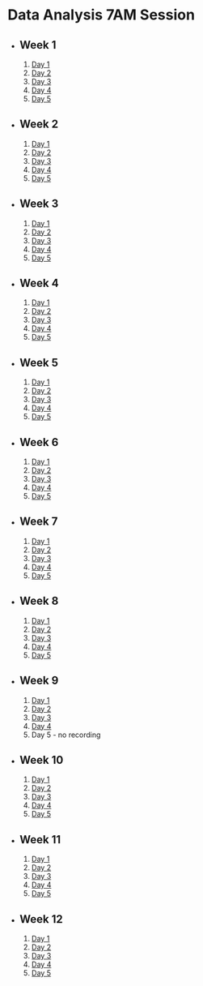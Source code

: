# Data Analysis 7AM Session

- ## Week 1

  1.  [Day 1](https://web.facebook.com/iCodeguru/videos/1021133302279714)
  2.  [Day 2](https://www.facebook.com/iCodeguru/videos/2507327502779773)
  3.  [Day 3](https://www.facebook.com/watch/live/?ref=watch_permalink&v=896836132173299)
  4.  [Day 4](https://www.facebook.com/iCodeguru/videos/905630147536192)
  5.  [Day 5](https://www.facebook.com/iCodeguru/videos/1550043255839595)

- ## Week 2

  1.  [Day 1](https://www.facebook.com/iCodeguru/videos/7473341079345722)
  2.  [Day 2](https://www.facebook.com/iCodeguru/videos/1085362929264578)
  3.  [Day 3](https://www.facebook.com/iCodeguru/videos/974793610740099)
  4.  [Day 4](https://www.facebook.com/iCodeguru/videos/227069137112948)
  5.  [Day 5](https://www.facebook.com/iCodeguru/videos/244762031976720)

- ## Week 3

  1.  [Day 1](https://www.facebook.com/iCodeguru/videos/382487504257550)
  2.  [Day 2](https://www.facebook.com/iCodeguru/videos/1544866429604720)
  3.  [Day 3](https://www.facebook.com/iCodeguru/videos/397974156021701)
  4.  [Day 4](https://www.facebook.com/iCodeguru/videos/897143462047670)
  5.  [Day 5](https://web.facebook.com/iCodeguru/videos/726222996141126)

- ## Week 4

  1.  [Day 1](https://web.facebook.com/iCodeguru/videos/6754014624708761)
  2.  [Day 2](https://www.facebook.com/iCodeguru/videos/1504099793489649)
  3.  [Day 3](https://www.facebook.com/iCodeguru/videos/698713585721504)
  4.  [Day 4](https://www.facebook.com/iCodeguru/videos/1407485616520706)
  5.  [Day 5](https://www.facebook.com/iCodeguru/videos/293576270371840)

- ## Week 5

  1.  [Day 1](https://www.facebook.com/iCodeguru/videos/1043805770038461)
  2.  [Day 2](https://www.facebook.com/iCodeguru/videos/416989024014795)
  3.  [Day 3](https://www.facebook.com/iCodeguru/videos/376720778300199)
  4.  [Day 4](https://www.facebook.com/iCodeguru/videos/914637456999916)
  5.  [Day 5](https://www.facebook.com/iCodeguru/videos/326276503091222)

- ## Week 6

  1.  [Day 1](https://www.facebook.com/iCodeguru/videos/2130491337313648)
  2.  [Day 2](https://www.facebook.com/iCodeguru/videos/1574637873389405)
  3.  [Day 3](https://www.facebook.com/iCodeguru/videos/1797278647383446)
  4.  [Day 4](https://www.facebook.com/iCodeguru/videos/936178581188333)
  5.  [Day 5](https://www.facebook.com/iCodeguru/videos/889410746198609)

- ## Week 7

  1.  [Day 1]()
  2.  [Day 2](https://www.facebook.com/iCodeguru/videos/413338894422589)
  3.  [Day 3](https://www.facebook.com/iCodeguru/videos/263732496758642)
  4.  [Day 4](https://www.facebook.com/iCodeguru/videos/748008214101486)
  5.  [Day 5](https://www.facebook.com/iCodeguru/videos/1067065744363677)

- ## Week 8

  1.  [Day 1](https://www.facebook.com/iCodeguru/videos/1112202013261865)
  2.  [Day 2](https://www.facebook.com/iCodeguru/videos/1329868997696828)
  3.  [Day 3](https://www.facebook.com/iCodeguru/videos/1540831893158729)
  4.  [Day 4](https://www.facebook.com/iCodeguru/videos/697479912580784)
  5.  [Day 5]()

- ## Week 9

  1.  [Day 1](https://www.facebook.com/iCodeguru/videos/357888710481342)
  2.  [Day 2]()
  3.  [Day 3](https://www.facebook.com/iCodeguru/videos/1119673052375999)
  4.  [Day 4](https://www.facebook.com/iCodeguru/videos/2691977510943293)
  5.  Day 5 - no recording

- ## Week 10

  1.  [Day 1](https://www.facebook.com/iCodeguru/videos/3634681186788488)
  2.  [Day 2](https://www.facebook.com/iCodeguru/videos/1512443535994804)
  3.  [Day 3](https://www.facebook.com/iCodeguru/videos/925544109103862)
  4.  [Day 4](https://www.facebook.com/iCodeguru/videos/787940353179241)
  5.  [Day 5](https://www.facebook.com/iCodeguru/videos/422503867107591)

- ## Week 11

  1.  [Day 1](https://www.facebook.com/iCodeguru/videos/3266586306984406)
  2.  [Day 2](https://www.facebook.com/iCodeguru/videos/420295433749077)
  3.  [Day 3](https://www.facebook.com/iCodeguru/videos/937918751106116)
  4.  [Day 4](https://www.facebook.com/iCodeguru/videos/966650938205359)
  5.  [Day 5](https://www.facebook.com/iCodeguru/videos/7194160624008590)

- ## Week 12

  1.  [Day 1](https://www.facebook.com/iCodeguru/videos/356706934026505)
  2.  [Day 2](https://www.facebook.com/iCodeguru/videos/1409444476598074)
  3.  [Day 3](https://www.facebook.com/iCodeguru/videos/1166357657693096)
  4.  [Day 4](https://www.facebook.com/iCodeguru/videos/807836901134117)
  5.  [Day 5](https://www.facebook.com/iCodeguru/videos/966055741530149)

<!-- - ## Week

   1. [Day 1]()
   2. [Day 2](https://www.facebook.com/iCodeguru/videos/734643945142453)
   3. [Day 3](https://www.facebook.com/iCodeguru/videos/269703989523064)
   4. [Day 4](https://www.facebook.com/iCodeguru/videos/3665307250382427)
   5. [Day 5](https://www.facebook.com/iCodeguru/videos/1137022110642862) -->
